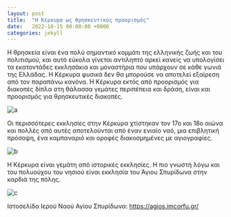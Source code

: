 ```yaml
---
layout: post
title:  "Η Κέρκυρα ως θρησκευτικός προορισμός"
date:   2022-10-15 00:00:00 +0000
categories: jekyll
---
```

Η θρησκεία είναι ένα πολύ σημαντικό κομμάτι της ελληνικής ζωής και του πολιτισμού, και αυτό εύκολα γίνεται αντιληπτό αρκεί κανείς να υπολογίσει τα εκατοντάδες εκκλησάκια και μοναστήρια που υπάρχουν σε κάθε γωνιά της Ελλάδας. Η Κέρκυρα φυσικά δεν θα μπορούσε να αποτελεί εξαίρεση από τον παραπάνω κανόνα. Η Κέρκυρα εκτός από προορισμός για διακοπές δίπλα στη θάλασσα γεμάτες περιπέπεια και δράση, είναι και προορισμός για θρησκευτικές διακοπές. 

![a](https://user-images.githubusercontent.com/103204779/199722403-60b6eef0-e578-4370-9074-4f3a0d1dfab9.PNG)

Οι περισσότερες εκκλησίες στην Κέρκυρα χτίστηκαν τον 17ο και 18ο αιώνα και πολλές από αυτές αποτελούνται από έναν ενιαίο ναό, μια επιβλητική πρόσοψη, ένα καμπαναριό και οροφές διακοσμημένες με αγιογραφίες.

![b](https://user-images.githubusercontent.com/103204779/199722543-cf9c3a93-ecee-4181-ad7d-a796a322d7e2.PNG)

Η Κέρκυρα είναι γεμάτη από ιστορικές εκκλησίες.
Η πιο γνωστή λόγω και του πολυούχου του νησιού είναι εκκλησία του Άγιου Σπυρίδωνα στην καρδιά της πόλης. 

![c](https://user-images.githubusercontent.com/103204779/199723149-cb58a0cd-de8c-4d90-bcf5-fdc8baa60b5c.PNG)


Ιστοσελίδα Ιερού Ναού Αγίου Σπυρίδωνα:
https://agios.imcorfu.gr/


